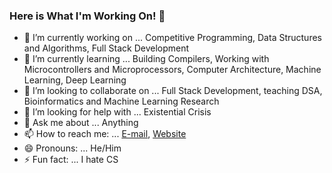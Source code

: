 ### Here is What I'm Working On! 👋

- 🔭 I’m currently working on ... Competitive Programming, Data Structures and Algorithms, Full Stack Development
- 🌱 I’m currently learning ... Building Compilers, Working with Microcontrollers and Microprocessors, Computer Architecture, Machine Learning, Deep Learning
- 👯 I’m looking to collaborate on ... Full Stack Development, teaching DSA, Bioinformatics and Machine Learning Research
- 🤔 I’m looking for help with ... Existential Crisis
- 💬 Ask me about ... Anything
- 📫 How to reach me: ... [E-mail](mailto:1805007@ugrad.cse.buet.ac.bd), [Website](https://quvi007.github.io)
- 😄 Pronouns: ... He/Him
- ⚡ Fun fact: ... I hate CS
